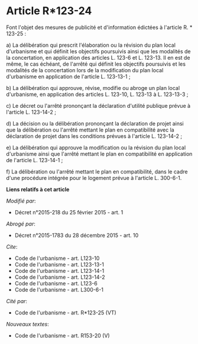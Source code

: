 # Article R*123-24

Font l'objet des mesures de publicité et d'information édictées à l'article R. * 123-25 : 

a) La délibération qui prescrit l'élaboration ou la révision du plan local d'urbanisme et qui définit les objectifs
poursuivis ainsi que les modalités de la concertation, en application des articles L. 123-6 et L. 123-13. Il en est de même,
le cas échéant, de l'arrêté qui définit les objectifs poursuivis et les modalités de la concertation lors de la modification
du plan local d'urbanisme en application de l'article L. 123-13-1 ; 

b) La délibération qui approuve, révise, modifie ou abroge un plan local d'urbanisme, en application des articles L. 123-10,
L. 123-13 à L. 123-13-3 ; 

c) Le décret ou l'arrêté prononçant la déclaration d'utilité publique prévue à l'article L. 123-14-2 ; 

d) La décision ou la délibération prononçant la déclaration de projet ainsi que la délibération ou l'arrêté mettant le plan
en compatibilité avec la déclaration de projet dans les conditions prévues à l'article L. 123-14-2 ; 

e) La délibération qui approuve la modification ou la révision du plan local d'urbanisme ainsi que l'arrêté mettant le plan
en compatibilité en application de l'article L. 123-14-1 ; 

f) La délibération ou l'arrêté mettant le plan en compatibilité, dans le cadre d'une procédure intégrée pour le logement
prévue à l'article L. 300-6-1.

**Liens relatifs à cet article**

_Modifié par_:

  - Décret n°2015-218 du 25 février 2015 - art. 1

_Abrogé par_:

  - Décret n°2015-1783 du 28 décembre 2015 - art. 10

_Cite_:

  - Code de l'urbanisme - art. L123-10
  - Code de l'urbanisme - art. L123-13-1
  - Code de l'urbanisme - art. L123-14-1
  - Code de l'urbanisme - art. L123-14-2
  - Code de l'urbanisme - art. L123-6
  - Code de l'urbanisme - art. L300-6-1

_Cité par_:

  - Code de l'urbanisme - art. R*123-25 (VT)

_Nouveaux textes_:

  - Code de l'urbanisme - art. R153-20 (V)
